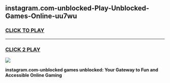
## instagram.com-unblocked-Play-Unblocked-Games-Online-uu7wu
<h3>
<a href="https://premium76.site?title=instagram.com-unblocked&ref=24A">CLICK TO PLAY</a></h3>
<hr>

<h3>
<a href="https://premium76.site?title=instagram.com-unblocked&ref=24A">CLICK 2 PLAY</a>
  
</h3>

<a href="https://premium76.site?title=instagram.com-unblocked&ref=24A"><img src="https://clearcache.store/games.png"></a>


**instagram.com-unblocked games unblocked: Your Gateway to Fun and Accessible Online Gaming**
